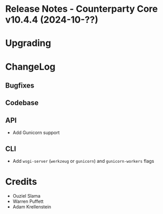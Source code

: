 # Release Notes - Counterparty Core v10.4.4 (2024-10-??)


# Upgrading


# ChangeLog

## Bugfixes


## Codebase


## API

- Add Gunicorn support

## CLI

- Add `wsgi-server` (`werkzeug` or `gunicorn`) and `gunicorn-workers` flags

# Credits

* Ouziel Slama
* Warren Puffett
* Adam Krellenstein
